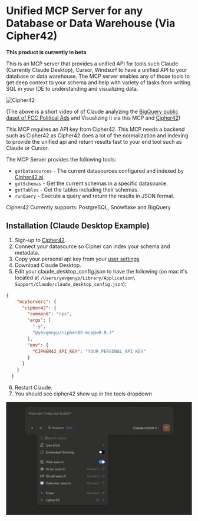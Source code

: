 # Unified MCP Server for any Database or Data Warehouse (Via Cipher42)

**This product is currently in beta**

This is an MCP server that provides a unified API for tools such Claude (Currently Claude Desktop), Cursor, Windsurf to have a unified API to your database or data warehouse. The MCP server enables any of those tools to get deep context to your schema and help with variety of tasks from writing SQL in your IDE to understanding and visualizing data.

![Cipher42](./images/cipher_claude.gif)

(The above is a short video of of Claude analyzing the [BigQuery public daset of FCC Political Ads](https://console.cloud.google.com/marketplace/product/federal-communications-commission/fcc-political-ads) and Visualizing it via this MCP and [Cipher42](https://cipher42.ai))

This MCP requires an API key from Cipher42. This MCP needs a backend such as Cipher42 as Cipher42 does a lot of the normalization and indexing to provide the unified api and return results fast to your end tool such as Claude or Cursor.

The MCP Server provides the following tools:
- `getDatasources` - The current datasources configured and indexed by [Cipher42.ai](https://cipher42.ai).
- `getSchemas` - Get the current schemas in a specific datasource.
- `getTables` - Get the tables including their schemas.
- `runQuery` - Execute a query and return the results in JSON format.

Cipher42 Currently supports: PostgreSQL, Snowflake and BigQuery

## Installation (Claude Desktop Example)

1) Sign-up to [Cipher42](https://app.cipher42.ai).
2) Connect your datasource so Cipher can index your schema and metadata.
3) Copy your personal api key from your [user settings](https://app.cipher42.ai/dashboard/user/)
4) Download Claude Desktop.
5) Edit your claude_desktop_config.json to have the following (on mac it's located at `/Users/yevgenyp/Library/Application\ Support/Claude/claude_desktop_config.json`):

```json
{
    "mcpServers": {
      "cipher42": {
        "command": "npx",
        "args": [
          "-y",
          "@yevgenyp/cipher42-mcp@v0.0.7"
        ],
        "env": {
          "CIPHER42_API_KEY": "YOUR_PERSONAL_API_KEY"
        }
      }
    }
  }
```
6) Restart Claude.
7) You should see cipher42 show up in the tools dropdown

![tools](./images/claude_with_cipher.png)

